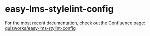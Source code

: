 # easy-lms-stylelint-config

For the most recent documentation, check out the Confluence page: [quizworks/easy-lms-stylint-config](https://insyde.atlassian.net/wiki/spaces/EASYLMS/pages/4684612337/quizworks+easy-lms-stylelint-config)
